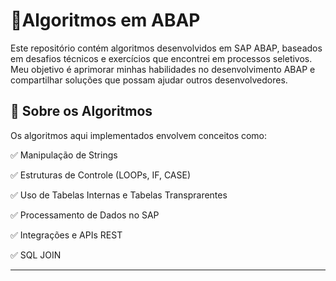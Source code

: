 # 📌Algoritmos em ABAP

Este repositório contém algoritmos desenvolvidos em SAP ABAP, baseados em desafios técnicos e exercícios que encontrei em processos seletivos. Meu objetivo é aprimorar minhas habilidades no desenvolvimento ABAP e compartilhar soluções que possam ajudar outros desenvolvedores.


## 📜 Sobre os Algoritmos
Os algoritmos aqui implementados envolvem conceitos como:

✅ Manipulação de Strings

✅ Estruturas de Controle (LOOPs, IF, CASE)

✅ Uso de Tabelas Internas e Tabelas Transprarentes

✅ Processamento de Dados no SAP

✅ Integrações e APIs REST

✅ SQL JOIN 

---
